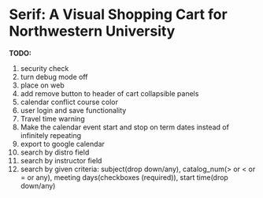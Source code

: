 # Serif: A Visual Shopping Cart for Northwestern University

<b>TODO:</b>

<ol>
    <li>security check</li>
    <li>turn debug mode off</li>
    <li>place on web</li>
    <li>add remove button to header of cart collapsible panels</li>
    <li>calendar conflict course color</li>
    <li>user login and save functionality</li>
    <li>Travel time warning</li>
    <li>Make the calendar event start and stop on term dates instead of infinitely repeating</li>
    <li>export to google calendar</li>
    <li>search by distro field</li>
    <li>search by instructor field</li>
    <li>search by given criteria: subject(drop down/any), catalog_num(> or < or = or any), meeting days(checkboxes (required)), start time(drop down/any)</li>
</ol>
